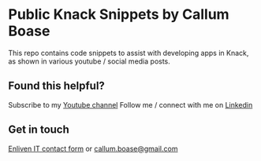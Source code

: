 # Public Knack Snippets by Callum Boase
This repo contains code snippets to assist with developing apps in Knack, as shown in various youtube / social media posts.

## Found this helpful?
Subscribe to my [Youtube channel](https://www.youtube.com/channel/UC2903ccHADc3VAaFsAfLGiQ)
Follow me / connect with me on [Linkedin](https://www.linkedin.com/in/callum-boase-274818235/)

## Get in touch
[Enliven IT contact form](https://enliven-it.com.au/contact/)
or
[callum.boase@gmail.com](mailto:callum.boase@gmail.com)
